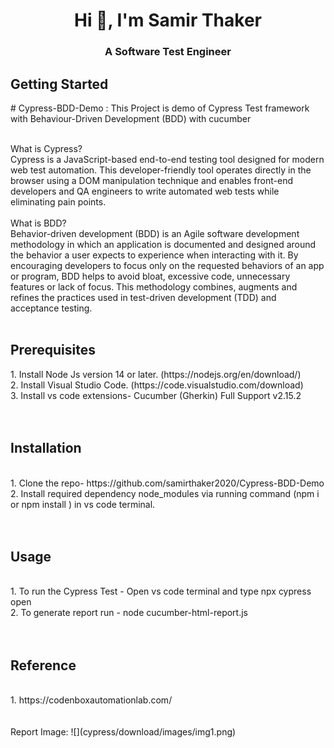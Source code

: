 <h1 align="center">Hi 👋, I'm Samir Thaker</h1>
<h3 align="center">A Software Test Engineer</h3>
<h2>Getting Started</h2>
# Cypress-BDD-Demo : This Project is demo of Cypress Test framework with Behaviour-Driven Development (BDD) with cucumber<br><br>

What is Cypress?<br>
Cypress is a JavaScript-based end-to-end testing tool designed for modern web test automation. This developer-friendly tool operates directly in the browser using a DOM manipulation technique and enables front-end developers and QA engineers to write automated web tests while eliminating pain points.
<br><br>
What is BDD?<br>
Behavior-driven development (BDD) is an Agile software development methodology in which an application is documented and designed around the behavior a user expects to experience when interacting with it. By encouraging developers to focus only on the requested behaviors of an app or program, BDD helps to avoid bloat, excessive code, unnecessary features or lack of focus. This methodology combines, augments and refines the practices used in test-driven development (TDD) and acceptance testing.
<br><br>
<h2>Prerequisites</h2>
1. Install Node Js version 14 or later. (https://nodejs.org/en/download/)<br>
2. Install Visual Studio Code. (https://code.visualstudio.com/download)<br>
3. Install vs code extensions- Cucumber (Gherkin) Full Support v2.15.2<br>
<br><br>
<h2>Installation</h2><br>
1. Clone the repo- https://github.com/samirthaker2020/Cypress-BDD-Demo<br>
2. Install required dependency node_modules via running command (npm i or npm install ) in vs code terminal.<br>
<br><br>
<h2>Usage</h2><br>
1. To run the Cypress Test - Open vs code terminal and type  npx cypress open<br>
2. To generate report run - node cucumber-html-report.js<br>
<br><br>
<h2> Reference</h2><br>
1. https://codenboxautomationlab.com/<br>
<br><br>
Report Image:
![](cypress/download/images/img1.png)
<br><br>

